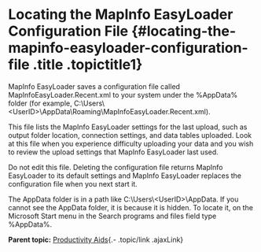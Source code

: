 Locating the MapInfo EasyLoader Configuration File {#locating-the-mapinfo-easyloader-configuration-file .title .topictitle1}
==================================================

<div class="body conbody">

MapInfo EasyLoader saves a configuration file called <span
class="ph filepath">MapInfoEasyLoader.Recent.xml</span> to your system
under the <span class="ph filepath">%AppData%</span> folder (for
example, <span
class="ph filepath">C:\\Users\\&lt;UserID&gt;\\AppData\\Roaming\\MapInfoEasyLoader.Recent.xml</span>).

This file lists the MapInfo EasyLoader settings for the last upload,
such as output folder location, connection settings, and data tables
uploaded. Look at this file when you experience difficulty uploading
your data and you wish to review the upload settings that MapInfo
EasyLoader last used.

Do not edit this file. Deleting the configuration file returns MapInfo
EasyLoader to its default settings and MapInfo EasyLoader replaces the
configuration file when you next start it.

The <span class="ph filepath">AppData</span> folder is in a path like
<span class="ph filepath">C:\\Users\\&lt;UserID&gt;\\AppData</span>. If
you cannot see the AppData folder, it is because it is hidden. To locate
it, on the Microsoft <span class="ph uicontrol">Start</span> menu in the
<span class="ph uicontrol">Search programs and files</span> field type
%AppData%.

</div>

<div class="related-links" functx="http://www.functx.com">

<div class="related-links-title">

</div>

<div class="familylinks">

<div class="parentlink">

**Parent topic:** [Productivity
Aids](guide/productivity/../../guide/productivity/chapterproductivityaids.html){.-
.topic/link .ajaxLink}

</div>

</div>

</div>
